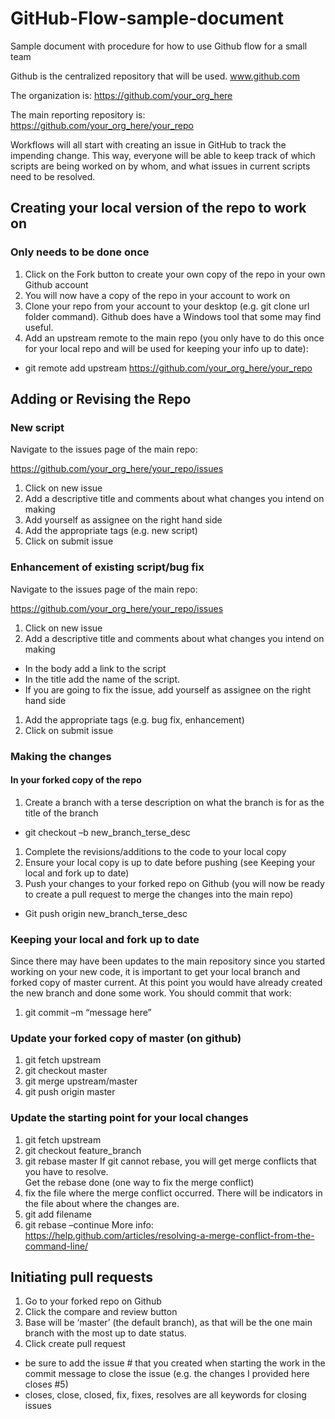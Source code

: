 # GitHub-Flow-sample-document
Sample document with procedure for how to use Github flow for a small team

Github is the centralized repository that will be used.
www.github.com

The organization is:
https://github.com/your_org_here

The main reporting repository is:
https://github.com/your_org_here/your_repo

Workflows will all start with creating an issue in GitHub to track the impending change.  This way, everyone will be able to keep track of which scripts are being worked on by whom, and what issues in current scripts need to be resolved.

## Creating your local version of the repo to work on 
### Only needs to be done once

1. Click on the Fork button to create your own copy of the repo in your own Github account
1. 	You will now have a copy of the repo in your account to work on
1.	Clone your repo from your account to your desktop (e.g. git clone url folder command).  Github does have a Windows tool that some may find useful. 
1.	Add an upstream remote to the main repo (you only have to do this once for your local repo and will be used for keeping your info up to date):
  * git remote add upstream https://github.com/your_org_here/your_repo

## Adding or Revising the Repo

### New script

Navigate to the issues page of the main repo:  

https://github.com/your_org_here/your_repo/issues  

1.	Click on new issue
1.	Add a descriptive title and comments about what changes you intend on making 
1.	Add yourself as assignee on the right hand side
1.	Add the appropriate tags (e.g. new script)
1.	Click on submit issue

### Enhancement of existing script/bug fix

Navigate to the issues page of the main repo:  

https://github.com/your_org_here/your_repo/issues

1.	Click on new issue
1.	Add a descriptive title and comments about what changes you intend on making 
  *	In the body add a link to the script
  * In the title add the name of the script.
  * If you are going to fix the issue, add yourself as assignee on the right hand side
1.	Add the appropriate tags (e.g. bug fix, enhancement)
1.	Click on submit issue

### Making the changes

#### In your forked copy of the repo
1.	Create a branch with a terse description on what the branch is for as the title of the branch 
  *	git checkout –b new_branch_terse_desc
1.	Complete the revisions/additions to the code to your local copy
1.	Ensure your local copy is up to date before pushing (see Keeping your local and fork up to date)
1.	Push your changes  to your forked repo on Github (you will now be ready to create a pull request to merge the changes into the main repo)
  *	Git push origin new_branch_terse_desc

### Keeping your local and fork up to date
Since there may have been updates to the main repository since you started working on your new code, it is important to get your local branch and forked copy of master current. 
At this point you would have already created the new branch and done some work.  You should commit that work:
1.	git commit –m “message here” 

### Update your forked copy of master (on github)
1. git fetch upstream
1.	git checkout master 
1.	git merge upstream/master
1.	git push origin master            

### Update the starting point for your local changes
1.	git fetch upstream
1.	git checkout feature_branch
1.	git rebase master
If git cannot rebase, you will get merge conflicts that you have to resolve.  
Get the rebase done (one way to fix the merge conflict)
1.	fix the file where the merge conflict occurred.  There will be indicators in the file about where the changes are. 
1.	git add filename
1.	git rebase –continue
More info: https://help.github.com/articles/resolving-a-merge-conflict-from-the-command-line/

## Initiating pull requests
1.	Go to your forked repo on Github
1.	Click the compare and review button
1.	Base will be ‘master’ (the default branch), as that will be the one main branch with the most up to date status. 
1.	Click create pull request
  *	be sure to add the issue # that you created when starting the work in the commit message to close the issue (e.g. the changes I provided here closes #5)
  *	closes, close, closed, fix, fixes, resolves are all keywords for closing issues 


